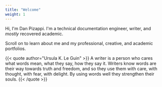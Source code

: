 ```yaml
---
title: "Welcome"
weight: 1
---
```


Hi, I'm Dan Pizappi.
I'm a technical documentation engineer, writer, and *mostly* recovered academic.

Scroll on to learn about me and my professional, creative, and academic portfolios.

{{< quote author="Ursula K. Le Guin" >}}
A writer is a person who cares what words mean, what they say, how they say it. Writers know words are their way towards truth and freedom, and so they use them with care, with thought, with fear, with delight. By using words well they strengthen their souls.
{{< /quote >}}

